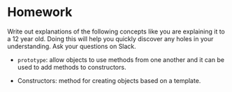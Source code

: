 # Homework
Write out explanations of the following concepts like you are explaining it to a 12 year old.  Doing this will help you quickly discover any holes in your understanding.  Ask your questions on Slack.

- `prototype`: allow objects to use methods from one another and it can be used to add methods to constructors.

-  Constructors: method for creating objects based on a template.
